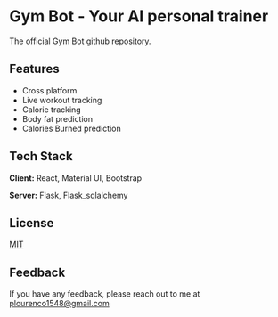 
# Gym Bot - Your AI personal trainer


The official Gym Bot github repository. 


## Features
- Cross platform
- Live workout tracking
- Calorie tracking
- Body fat prediction
- Calories Burned prediction 




## Tech Stack

**Client:** React, Material UI, Bootstrap

**Server:** Flask, Flask_sqlalchemy



## License

[MIT](https://choosealicense.com/licenses/mit/)


## Feedback

If you have any feedback, please reach out to me at plourenco1548@gmail.com


